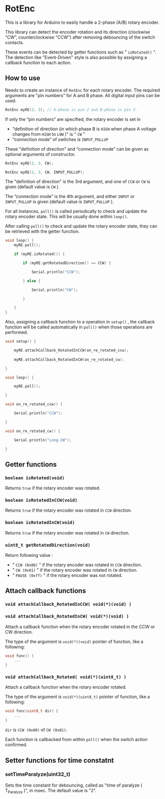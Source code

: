 # RotEnc
This is a library for Arduino to easily handle a 2-phase (A/B) rotary encoder.

This library can detect the encoder rotation and its direction (clockwise “CW”, counterclockwise “CCW”) after removing debouncing of the switch contacts.

These events can be detected by getter functions such as " ```isRotated()``` ”. The detection like "Event-Driven" style is also possible by assigning a callback function to each action.

## How to use
Needs to create an instance of ```RotEnc``` for each rotary encoder. The required arguments are  "pin numbers" for A and B phase. All digital input pins can be used.

```C++
RotEnc myRE(2, 3); // A-phase is pin 2 and B-phase is pin 3.
```

If only the “pin numbers” are specified, the rotary encoder is set in

- "definition of direction (in which phase B is ```HIGH``` when phase A voltage changes from ```HIGH``` to ```LOW``` )" is " ```CW``` "
- “connection mode” of switches is ```INPUT_PULLUP```

These "definition of direction" and “connection mode” can be given as optional arguments of constructor.

```C++
RotEnc myRE(2, 3, CW);

RotEnc myRE(2, 3, CW, INPUT_PULLUP);
```

The "definition of direction" is the 3rd argument, and one of ```CCW``` or ```CW``` is given (default value is ```CW``` ).

The “connection mode” is the 4th argument, and either ```INPUT``` or ```INPUT_PULLUP``` is given (default value is ```INPUT_PULLUP``` ).

For all instances, ```poll()``` is called periodically to check and update the rotary encoder state. This will be usually done within ```loop()```. 

After calling ```poll()``` to check and update the rotary encoder state, they can be retrieved with the getter function.

```C++
void loop() {
    myRE.poll();

    if (myRE.isRotated()) {

        if (myRE.getRotatedDirection() == CCW) {

            Serial.println("CCW");

        } else {

            Serial.println("CW");

        }

    }
}
```

Also, assigning a callback function to a operation in ```setup()``` , the callback function will be called automatically in ```poll()``` when those operations are performed.

```C++
void setup() {

    myRE.attachCallback_RotatedInCCW(on_re_rotated_ccw);
    
    myRE.attachCallback_RotatedInCW(on_re_rotated_cw);

}

void loop() {

    myRE.poll();

}

void on_re_rotated_ccw() {

    Serial.println("CCW");

}

void on_re_rotated_cw() {

    Serial.println("Long-CW");

}
```

## Getter functions
### ```boolean isRotated(void)```
Returns ```true``` if the rotary encoder was rotated.

### ```boolean isRotatedInCCW(void)```
Returns ```true``` if the rotary encoder was rotated in ```CCW``` direction.

### ```boolean isRotatedInCW(void)```
Returns ```true``` if the rotary encoder was rotated in ```CW``` direction.

### ```uint8_t getRotatedDirection(void)```
Return following value :

- " ```CCW (0x00)``` " if the rotary encoder was rotated in ```CCW``` direction.
- " ```CW (0x01)``` " if the rotary encoder was rotated in ```CW``` direction.
- " ```PAUSE (0xff)``` " if the rotary encoder was not rotated.

## Attach callback functions
### ```void attachCallback_RotatedInCCW( void(*)(void) )```
### ```void attachCallback_RotatedInCW( void(*)(void) )```
Attach a callback function when the rotary encoder rotated in the CCW or CW direction.

 The type of the argument is ```void(*)(void)```  pointer of function, like a following:
```C++
void func() {
    ...
}
```

### ```void attachCallback_Rotated( void(*)(uint8_t) )```
Attach a callback function when the rotary encoder rotated.

 The type of the argument is ```void(*)(uint8_t)```  pointer of function, like a following:
```C++
void func(uint8_t dir) {
    ...
}
```
```dir``` is ```CCW (0x00)``` of ```CW (0x01)```.

Each function is callbacked from within ```poll()``` when the switch action confirmed.

## Setter functions for time constatnt
### setTimeParalyze(uint32_t)
Sets the time constant for debouncing, called as "time of paralyze ( T<sub>Paralyze</sub> )", in msec. The default value is "2".
